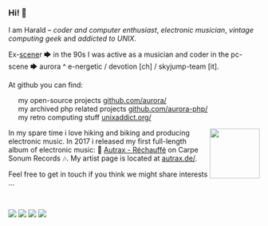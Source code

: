 ### Hi! 👋

I am Harald – *coder and computer enthusiast*, *electronic musician*, *vintage computing geek*
and *addicted to UNIX*.

Ex-[scene](https://en.wikipedia.org/wiki/Demoscene)r 🡆 in the 90s I was active as a musician and coder in the pc-scene 🡆 aurora ^ e-nergetic / devotion [ch] / skyjump-team [it].

At github you can find:

&nbsp;&nbsp;&nbsp;&nbsp;&nbsp;my open-source projects [github.com/aurora/](https://github.com/aurora/)<br />
&nbsp;&nbsp;&nbsp;&nbsp;&nbsp;my archived php related projects [github.com/aurora-php/](https://github.com/aurora-php/)<br />
&nbsp;&nbsp;&nbsp;&nbsp;&nbsp;my retro computing stuff [unixaddict.org/](https://www.unixaddict.org/)<br />

<img width="100" align="right" src="https://f4.bcbits.com/img/a0081159166_16.jpg" /> 

In my spare time i love hiking and biking and producing electronic music. In 2017 i released my first full-length album of electronic music: 🎵 [Autrax - Réchauffé](https://carpesonum.bandcamp.com/album/r-chauff) on Carpe Sonum Records 🎶. My artist page is located at [autrax.de/](https://www.autrax.de/).

Feel free to get in touch if you think we might share interests ... 

<br />

![](https://github-profile-summary-cards.vercel.app/api/cards/profile-details?username=aurora&theme=github)
![](https://github-profile-summary-cards.vercel.app/api/cards/repos-per-language?username=aurora&theme=github)
![](https://github-profile-summary-cards.vercel.app/api/cards/most-commit-language?username=aurora&theme=github)
![](https://github-profile-summary-cards.vercel.app/api/cards/stats?username=aurora&theme=github)
